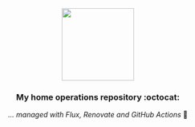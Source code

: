 <div align="center">

<img src="https://github.com/elraro/home-ops/assets/1223299/6b9ff5ed-5272-4122-afee-81073ed84de0" align="center" width="144px" height="144px"/>

### My home operations repository :octocat:

_... managed with Flux, Renovate and GitHub Actions_ 🤖

</div>
